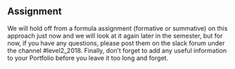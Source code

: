 
## Assignment

We will hold off from a formula assignment (formative or summative) on this approach just now and we will look at it again later in the semester, but for now, if you have any questions, please post them on the slack forum under the channel #level2_2018. Finally, don’t forget to add any useful information to your Portfolio before you leave it too long and forget.
